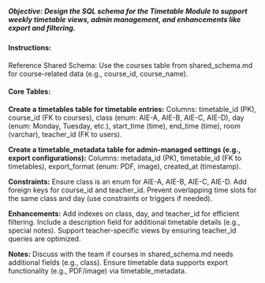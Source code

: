 ##### Objective: Design the SQL schema for the Timetable Module to support weekly timetable views, admin management, and enhancements like export and filtering.

#### Instructions:

Reference Shared Schema: Use the courses table from shared_schema.md for course-related data (e.g., course_id, course_name).

#### Core Tables:

**Create a timetables table for timetable entries:**
Columns: timetable_id (PK), course_id (FK to courses), class (enum: AIE-A, AIE-B, AIE-C, AIE-D), day (enum: Monday, Tuesday, etc.), start_time (time), end_time (time), room (varchar), teacher_id (FK to users).

**Create a timetable_metadata table for admin-managed settings (e.g., export configurations):**
Columns: metadata_id (PK), timetable_id (FK to timetables), export_format (enum: PDF, image), created_at (timestamp).

**Constraints:**
Ensure class is an enum for AIE-A, AIE-B, AIE-C, AIE-D.
Add foreign keys for course_id and teacher_id.
Prevent overlapping time slots for the same class and day (use constraints or triggers if needed).

**Enhancements:**
Add indexes on class, day, and teacher_id for efficient filtering.
Include a description field for additional timetable details (e.g., special notes).
Support teacher-specific views by ensuring teacher_id queries are optimized.

**Notes:**
Discuss with the team if courses in shared_schema.md needs additional fields (e.g., class).
Ensure timetable data supports export functionality (e.g., PDF/image) via timetable_metadata.
